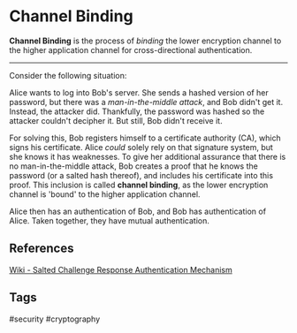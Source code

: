 # Channel Binding 

**Channel Binding** is the process of *binding* the lower encryption channel to the higher application channel for cross-directional authentication.  

---
Consider the following situation:

Alice wants to log into Bob's server. She sends a hashed version of her password, but there was a *man-in-the-middle attack*, and Bob didn't get it. Instead, the attacker did. Thankfully, the password was hashed so the attacker couldn't decipher it. But still, Bob didn't receive it.  

For solving this, Bob registers himself to a certificate authority (CA), which signs his certificate. Alice *could* solely rely on that signature system, but she knows it has weaknesses. To give her additional assurance that there is no man-in-the-middle attack, Bob creates a proof that he knows the password (or a salted hash thereof), and includes his certificate into this proof. This inclusion is called **channel binding**, as the lower encryption channel is 'bound' to the higher application channel.

Alice then has an authentication of Bob, and Bob has authentication of Alice. Taken together, they have mutual authentication.

## References
[Wiki - Salted Challenge Response Authentication Mechanism](https://en.wikipedia.org/wiki/Salted_Challenge_Response_Authentication_Mechanism)  
## Tags
#security #cryptography

